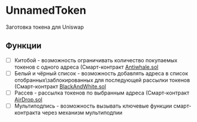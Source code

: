 # UnnamedToken

Заготовка токена для Uniswap

## Функции

- [ ] Китобой - возможность ограничивать количество покупаемых токенов с одного адреса (Смарт-контракт [Antiwhale.sol](contracts/AntiWhale.sol)
- [ ] Белый и чёрный список - возможность добавлять адреса в список отобранных\заблокированных для последующей рассылки токенов (Смарт-контракт [BlackAndWhite.sol](contracts/BlackAndWhite.sol)
- [ ] Рассев - рассылка токенов по выбранным адреса (Смарт-контракт [AirDrop.sol](contracts/AirDrop.sol)
- [ ] Мультиподпись - возможность вызывать ключевые функции смарт-контракта через механизм мультиподпии 